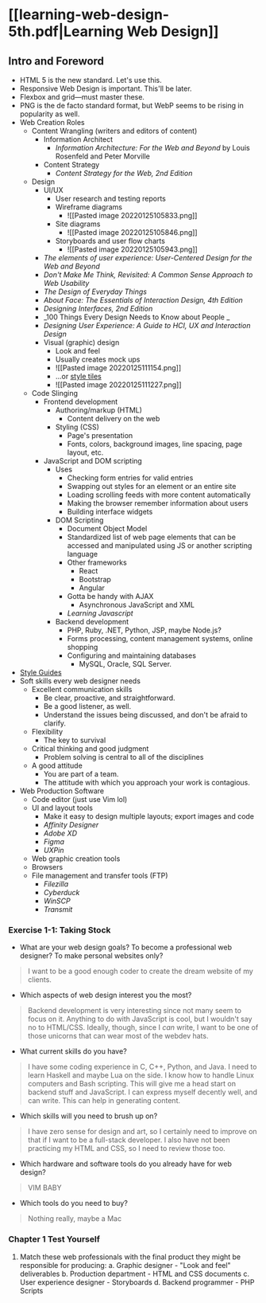 # [[learning-web-design-5th.pdf|Learning Web Design]]
## Intro and Foreword
- HTML 5 is the new standard. Let's use this.
- Responsive Web Design is important. This'll be later.
- Flexbox and grid—must master these.
- PNG is the de facto standard format, but WebP seems to be rising in popularity as well.
- Web Creation Roles
	- Content Wrangling (writers and editors of content)
		- Information Architect
			- *Information Architecture: For the Web and Beyond* by Louis Rosenfeld and Peter Morville
		- Content Strategy
			- *Content Strategy for the Web, 2nd Edition*
	- Design
		- UI/UX
			- User research and testing reports
			- Wireframe diagrams
				- ![[Pasted image 20220125105833.png]]
			- Site diagrams
				- ![[Pasted image 20220125105846.png]]
			- Storyboards and user flow charts
				- ![[Pasted image 20220125105943.png]]
        - _The elements of user experience: User-Centered Design for the Web and Beyond_
        - _Don't Make Me Think, Revisited: A Common Sense Approach to Web Usability_
        - _The Design of Everyday Things_
        - _About Face: The Essentials of Interaction Design, 4th Edition_
        - _Designing Interfaces, 2nd Edition_
        - _100 Things Every Design Needs to Know about People _
        - _Designing User Experience: A Guide to HCI, UX and Interaction Design_
      - Visual (graphic) design
        - Look and feel
        - Usually creates mock ups
        - ![[Pasted image 20220125111154.png]]
        - ...or [style tiles](http://styletil.es)
        - ![[Pasted image 20220125111227.png]]
    - Code Slinging
      - Frontend development
        - Authoring/markup (HTML)
          - Content delivery on the web
        - Styling (CSS)
          - Page's presentation
          - Fonts, colors, background images, line spacing, page layout, etc.
      - JavaScript and DOM scripting
          - Uses
              - Checking form entries for valid entries
              - Swapping out styles for an element or an entire site
              - Loading scrolling feeds with more content automatically
              - Making the browser remember information about users
              - Building interface widgets
        - DOM Scripting
            - Document Object Model
            - Standardized list of web page elements that can be accessed and manipulated using JS or another scripting language
            - Other frameworks
                - React
                - Bootstrap
                - Angular
            - Gotta be handy with AJAX
                - Asynchronous JavaScript and XML
            - _Learning Javascript_
        - Backend development
            - PHP, Ruby, .NET, Python, JSP, maybe Node.js?
            - Forms processing, content management systems, online shopping
            - Configuring and maintaining databases
                - MySQL, Oracle, SQL Server.
- [Style Guides](http://styleguides.io)
- Soft skills every web designer needs
    - Excellent communication skills
        - Be clear, proactive, and straightforward.
        - Be a good listener, as well.
        - Understand the issues being discussed, and don't be afraid to clarify.
    - Flexibility
        - The key to survival
    - Critical thinking and good judgment
        - Problem solving is central to all of the disciplines
    - A good attitude
        - You are part of a team.
        - The attitude with which you approach your work is contagious.
- Web Production Software
    - Code editor (just use Vim lol)
    - UI and layout tools
        - Make it easy to design multiple layouts; export images and code
        - _Affinity Designer_
        - _Adobe XD_
        - _Figma_
        - _UXPin_
    - Web graphic creation tools
    - Browsers
    - File management and transfer tools (FTP)
        - _Filezilla_
        - _Cyberduck_
        - _WinSCP_
        - _Transmit_

### Exercise 1-1: Taking Stock
-  What are your web design goals? To become a professional web designer? To make personal websites only?
> I want to be a good enough coder to create the dream website of my clients.
- Which aspects of web design interest you the most?
> Backend development is very interesting since not many seem to focus on it. Anything to do with JavaScript is cool, but I wouldn't say no to HTML/CSS.
> Ideally, though, since I _can_ write, I want to be one of those unicorns that can wear most of the webdev hats.
- What current skills do you have?
> I have some coding experience in C, C++, Python, and Java. I need to learn Haskell and maybe Lua on the side. I know how to handle Linux computers and Bash scripting. This will give me a head start on backend stuff and JavaScript.
> I can express myself decently well, and can write. This can help in generating content.
- Which skills will you need to brush up on?
> I have zero sense for design and art, so I certainly need to improve on that if I want to be a full-stack developer. I also have not been practicing my HTML and CSS, so I need to review those too.
- Which hardware and software tools do you already have for web design?
> VIM BABY
- Which tools do you need to buy?
> Nothing really, maybe a Mac

### Chapter 1 Test Yourself
1. Match these web professionals with the final product they might be responsible for producing:
    a. Graphic designer - "Look and feel" deliverables
    b. Production department - HTML and CSS documents
    c. User experience designer - Storyboards
    d. Backend programmer - PHP Scripts
    